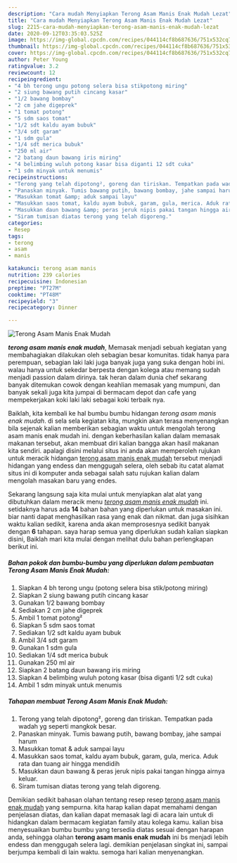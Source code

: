 ```yaml
---
description: "Cara mudah Menyiapkan Terong Asam Manis Enak Mudah Lezat"
title: "Cara mudah Menyiapkan Terong Asam Manis Enak Mudah Lezat"
slug: 2215-cara-mudah-menyiapkan-terong-asam-manis-enak-mudah-lezat
date: 2020-09-12T03:35:03.525Z
image: https://img-global.cpcdn.com/recipes/044114cf8b687636/751x532cq70/terong-asam-manis-enak-mudah-foto-resep-utama.jpg
thumbnail: https://img-global.cpcdn.com/recipes/044114cf8b687636/751x532cq70/terong-asam-manis-enak-mudah-foto-resep-utama.jpg
cover: https://img-global.cpcdn.com/recipes/044114cf8b687636/751x532cq70/terong-asam-manis-enak-mudah-foto-resep-utama.jpg
author: Peter Young
ratingvalue: 3.2
reviewcount: 12
recipeingredient:
- "4 bh terong ungu potong selera bisa stikpotong miring"
- "2 siung bawang putih cincang kasar"
- "1/2 bawang bombay"
- "2 cm jahe digeprek"
- "1 tomat potong"
- "5 sdm saos tomat"
- "1/2 sdt kaldu ayam bubuk"
- "3/4 sdt garam"
- "1 sdm gula"
- "1/4 sdt merica bubuk"
- "250 ml air"
- "2 batang daun bawang iris miring"
- "4 belimbing wuluh potong kasar bisa diganti 12 sdt cuka"
- "1 sdm minyak untuk menumis"
recipeinstructions:
- "Terong yang telah dipotong², goreng dan tiriskan. Tempatkan pada wadah yg seperti mangkok besar."
- "Panaskan minyak. Tumis bawang putih, bawang bombay, jahe sampai harum"
- "Masukkan tomat &amp; aduk sampai layu"
- "Masukkan saos tomat, kaldu ayam bubuk, garam, gula, merica. Aduk rata dan tuang air hingga mendidih"
- "Masukkan daun bawang &amp; peras jeruk nipis pakai tangan hingga airnya keluar."
- "Siram tumisan diatas terong yang telah digoreng."
categories:
- Resep
tags:
- terong
- asam
- manis

katakunci: terong asam manis 
nutrition: 239 calories
recipecuisine: Indonesian
preptime: "PT27M"
cooktime: "PT48M"
recipeyield: "3"
recipecategory: Dinner

---
```



![Terong Asam Manis Enak Mudah](https://img-global.cpcdn.com/recipes/044114cf8b687636/751x532cq70/terong-asam-manis-enak-mudah-foto-resep-utama.jpg)

<b><i>terong asam manis enak mudah</i></b>, Memasak menjadi sebuah kegiatan yang membahagiakan dilakukan oleh sebagian besar komunitas. tidak hanya para perempuan, sebagian laki laki juga banyak juga yang suka dengan hobi ini. walau hanya untuk sekedar berpesta dengan kolega atau memang sudah menjadi passion dalam dirinya. tak heran dalam dunia chef sekarang banyak ditemukan cowok dengan keahlian memasak yang mumpuni, dan banyak sekali juga kita jumpai di bermacam depot dan cafe yang mempekerjakan koki laki laki sebagai koki terbaik nya.



Baiklah, kita kembali ke hal bumbu bumbu hidangan <i>terong asam manis enak mudah</i>. di sela sela kegiatan kita, mungkin akan terasa menyenangkan bila sejenak kalian memberikan sebagian waktu untuk mengolah terong asam manis enak mudah ini. dengan keberhasilan kalian dalam memasak makanan tersebut, akan membuat diri kalian bangga akan hasil makanan kita sendiri. apalagi disini melalui situs ini anda akan memperoleh rujukan untuk meracik hidangan <u>terong asam manis enak mudah</u> tersebut menjadi hidangan yang endess dan menggugah selera, oleh sebab itu catat alamat situs ini di komputer anda sebagai salah satu rujukan kalian dalam mengolah masakan baru yang endes.


Sekarang langsung saja kita mulai untuk menyiapkan alat alat yang dibutuhkan dalam meracik menu <u><i>terong asam manis enak mudah</i></u> ini. setidaknya harus ada <b>14</b> bahan bahan yang diperlukan untuk masakan ini. biar nanti dapat menghasilkan rasa yang enak dan nikmat. dan juga sisihkan waktu kalian sedikit, karena anda akan memprosesnya sedikit banyak dengan <b>6</b> tahapan. saya harap semua yang diperlukan sudah kalian siapkan disini, Baiklah mari kita mulai dengan melihat dulu bahan perlengkapan berikut ini.

<!--inarticleads1-->

##### Bahan pokok dan bumbu-bumbu yang diperlukan dalam pembuatan Terong Asam Manis Enak Mudah:

1. Siapkan 4 bh terong ungu (potong selera bisa stik/potong miring)
1. Siapkan 2 siung bawang putih cincang kasar
1. Gunakan 1/2 bawang bombay
1. Sediakan 2 cm jahe digeprek
1. Ambil 1 tomat potong²
1. Siapkan 5 sdm saos tomat
1. Sediakan 1/2 sdt kaldu ayam bubuk
1. Ambil 3/4 sdt garam
1. Gunakan 1 sdm gula
1. Sediakan 1/4 sdt merica bubuk
1. Gunakan 250 ml air
1. Siapkan 2 batang daun bawang iris miring
1. Siapkan 4 belimbing wuluh potong kasar (bisa diganti 1/2 sdt cuka)
1. Ambil 1 sdm minyak untuk menumis




<!--inarticleads2-->

##### Tahapan membuat Terong Asam Manis Enak Mudah:

1. Terong yang telah dipotong², goreng dan tiriskan. Tempatkan pada wadah yg seperti mangkok besar.
1. Panaskan minyak. Tumis bawang putih, bawang bombay, jahe sampai harum
1. Masukkan tomat &amp; aduk sampai layu
1. Masukkan saos tomat, kaldu ayam bubuk, garam, gula, merica. Aduk rata dan tuang air hingga mendidih
1. Masukkan daun bawang &amp; peras jeruk nipis pakai tangan hingga airnya keluar.
1. Siram tumisan diatas terong yang telah digoreng.




Demikian sedikit bahasan olahan tentang resep resep <u>terong asam manis enak mudah</u> yang sempurna. kita harap kalian dapat memahami dengan penjelasan diatas, dan kalian dapat memasak lagi di acara lain untuk di hidangkan dalam bermacam kegiatan family atau kolega kamu. kalian bisa menyesuaikan bumbu bumbu yang tersedia diatas sesuai dengan harapan anda, sehingga olahan <b>terong asam manis enak mudah</b> ini bs menjadi lebih endess dan menggugah selera lagi. demikian penjelasan singkat ini, sampai berjumpa kembali di lain waktu. semoga hari kalian menyenangkan.
